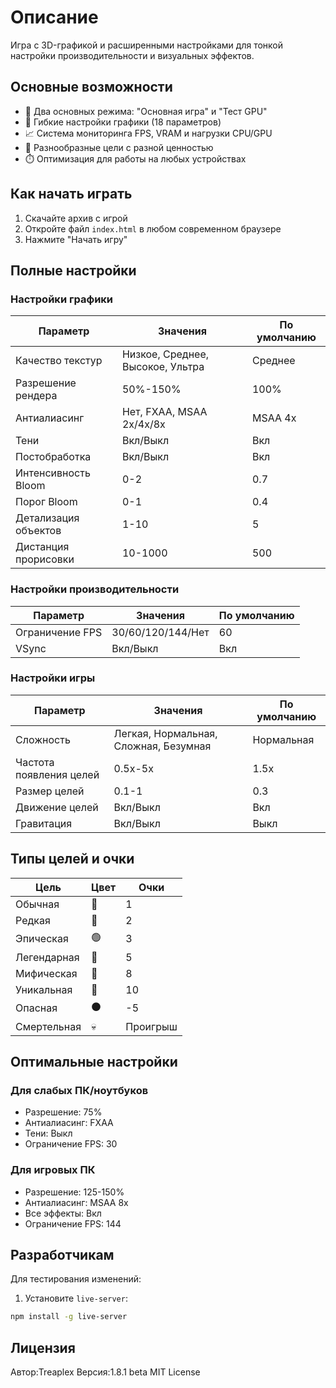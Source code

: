 # Описание

Игра с  3D-графикой и расширенными настройками для тонкой настройки производительности и визуальных эффектов.

## Основные возможности

- 🌟 Два основных режима: "Основная игра" и "Тест GPU"
- 🔧 Гибкие настройки графики (18 параметров)
- 📈 Система мониторинга FPS, VRAM и нагрузки CPU/GPU
- 🎯 Разнообразные цели с разной ценностью
- ⏱️ Оптимизация для работы на любых устройствах

## Как начать играть

1. Скачайте архив с игрой
2. Откройте файл `index.html` в любом современном браузере
3. Нажмите "Начать игру"

## Полные настройки

### Настройки графики
| Параметр | Значения | По умолчанию |
|----------|----------|--------------|
| Качество текстур | Низкое, Среднее, Высокое, Ультра | Среднее |
| Разрешение рендера | 50%-150% | 100% |
| Антиалиасинг | Нет, FXAA, MSAA 2x/4x/8x | MSAA 4x |
| Тени | Вкл/Выкл | Вкл |
| Постобработка | Вкл/Выкл | Вкл |
| Интенсивность Bloom | 0-2 | 0.7 |
| Порог Bloom | 0-1 | 0.4 |
| Детализация объектов | 1-10 | 5 |
| Дистанция прорисовки | 10-1000 | 500 |

### Настройки производительности
| Параметр | Значения | По умолчанию |
|----------|----------|--------------|
| Ограничение FPS | 30/60/120/144/Нет | 60 |
| VSync | Вкл/Выкл | Вкл |

### Настройки игры
| Параметр | Значения | По умолчанию |
|----------|----------|--------------|
| Сложность | Легкая, Нормальная, Сложная, Безумная | Нормальная |
| Частота появления целей | 0.5x-5x | 1.5x |
| Размер целей | 0.1-1 | 0.3 |
| Движение целей | Вкл/Выкл | Вкл |
| Гравитация | Вкл/Выкл | Выкл |

## Типы целей и очки

Цель | Цвет | Очки
-----|------|-----
Обычная | 🔴 | 1
Редкая | 🔵 | 2
Эпическая | 🟢 | 3
Легендарная | 💛 | 5
Мифическая | 💖 | 8
Уникальная | 💎 | 10
Опасная | ⚫ | -5
Смертельная | 💀 | Проигрыш

## Оптимальные настройки

### Для слабых ПК/ноутбуков
- Разрешение: 75%
- Антиалиасинг: FXAA
- Тени: Выкл
- Ограничение FPS: 30

### Для игровых ПК
- Разрешение: 125-150%
- Антиалиасинг: MSAA 8x
- Все эффекты: Вкл
- Ограничение FPS: 144

## Разработчикам

Для тестирования изменений:
1. Установите `live-server`:
```bash
npm install -g live-server
```

## Лицензия
Автор:Treaplex
Версия:1.8.1 beta
MIT License
